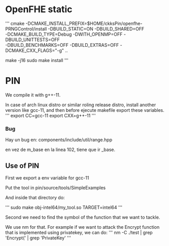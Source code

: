 
# OpenFHE static

'''
cmake -DCMAKE_INSTALL_PREFIX=$HOME/ckksPin/openfhe-PRNGControl/install -DBUILD_STATIC=ON -DBUILD_SHARED=OFF \
      -DCMAKE_BUILD_TYPE=Debug -DWITH_OPENMP=OFF -DBUILD_UNITTESTS=OFF \
      -DBUILD_BENCHMARKS=OFF -DBUILD_EXTRAS=OFF -DCMAKE_CXX_FLAGS="-g" ..

make -j16
sudo make install
'''
# PIN

We compile it with g++-11.

In case of arch linux distro or similar roling release distro, install another version
like gcc-11, and then before ejecute makefile export these variables.
'''
export CC=gcc-11
export CXX=g++-11
'''

### Bug

Hay un bug en: components/include/util/range.hpp

en vez de m_base en la linea 102, tiene que ir _base.

## Use of PIN

First we export a env variable for gcc-11

Put the tool in pin/source/tools/SimpleExamples

And inside that directory do:

'''
sudo make obj-intel64/my_tool.so TARGET=intel64
'''



Second we need to find the symbol of the function that we want to tackle.

We use nm for that.
For example if we want to attack the Encrypt function that is implemented using privatekey, we
can do:
'''
nm -C ./test | grep 'Encrypt(' | grep 'PrivateKey'
'''


